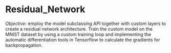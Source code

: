 # Residual_Network
*Objective*: employ the model subclassing API together with custom layers to create a residual network architecture. Train the custom model on the MNIST dataset by using a custom training loop and implementing the automatic differentiation tools in Tensorflow to calculate the gradients for backpropagation.
